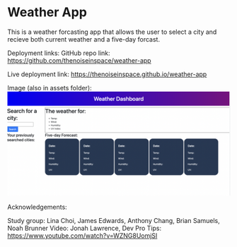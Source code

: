 # Weather App

This is a weather forcasting app that allows the user to select a city and recieve both current weather and a five-day forcast. 

Deployment links:
GitHub repo link: https://github.com/thenoiseinspace/weather-app

Live deployment link: https://thenoiseinspace.github.io/weather-app

Image (also in assets folder):
<img src="https://github.com/thenoiseinspace/weather-app/blob/main/assets/screenshot1.png">

Acknowledgements: 

Study group: Lina Choi, James Edwards, Anthony Chang, Brian Samuels, Noah Brunner
Video: Jonah Lawrence, Dev Pro Tips: https://www.youtube.com/watch?v=WZNG8UomjSI 
